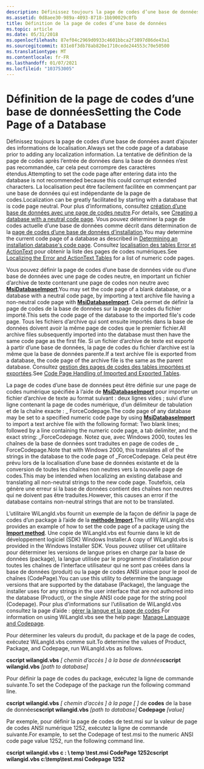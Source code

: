 ```yaml
---
description: Définissez toujours la page de codes d’une base de données avant d’ajouter des informations de localisation.
ms.assetid: 0d8aee30-989a-4093-8718-1bb90029c0fb
title: Définition de la page de codes d’une base de données
ms.topic: article
ms.date: 05/31/2018
ms.openlocfilehash: 87ef04c2969d0933c4601bbca2f3897d86de43a1
ms.sourcegitcommit: 831e8f3db78ab820e1710cede244553c70e50500
ms.translationtype: MT
ms.contentlocale: fr-FR
ms.lasthandoff: 01/07/2021
ms.locfileid: "103753005"
---
```

# <a name="setting-the-code-page-of-a-database"></a><span data-ttu-id="4a37f-103">Définition de la page de codes d’une base de données</span><span class="sxs-lookup"><span data-stu-id="4a37f-103">Setting the Code Page of a Database</span></span>

<span data-ttu-id="4a37f-104">Définissez toujours la page de codes d’une base de données avant d’ajouter des informations de localisation.</span><span class="sxs-lookup"><span data-stu-id="4a37f-104">Always set the code page of a database prior to adding any localization information.</span></span> <span data-ttu-id="4a37f-105">La tentative de définition de la page de codes après l’entrée de données dans la base de données n’est pas recommandée, car cela peut corrompre des caractères étendus.</span><span class="sxs-lookup"><span data-stu-id="4a37f-105">Attempting to set the code page after entering data into the database is not recommended because this could corrupt extended characters.</span></span> <span data-ttu-id="4a37f-106">La localisation peut être facilement facilitée en commençant par une base de données qui est indépendante de la page de codes.</span><span class="sxs-lookup"><span data-stu-id="4a37f-106">Localization can be greatly facilitated by starting with a database that is code page neutral.</span></span> <span data-ttu-id="4a37f-107">Pour plus d’informations, consultez [création d’une base de données avec une page de codes neutre](creating-a-database-with-a-neutral-code-page.md).</span><span class="sxs-lookup"><span data-stu-id="4a37f-107">For details, see [Creating a database with a neutral code page](creating-a-database-with-a-neutral-code-page.md).</span></span> <span data-ttu-id="4a37f-108">Vous pouvez déterminer la page de codes actuelle d’une base de données comme décrit dans détermination de la [page de codes d’une base de données d’installation](determining-an-installation-database-s-code-page.md).</span><span class="sxs-lookup"><span data-stu-id="4a37f-108">You may determine the current code page of a database as described in [Determining an installation database's code page](determining-an-installation-database-s-code-page.md).</span></span> <span data-ttu-id="4a37f-109">Consultez [localisation des tables Error et ActionText](localizing-the-error-and-actiontext-tables.md) pour obtenir la liste des pages de codes numériques.</span><span class="sxs-lookup"><span data-stu-id="4a37f-109">See [Localizing the Error and ActionText Tables](localizing-the-error-and-actiontext-tables.md) for a list of numeric code pages.</span></span>

<span data-ttu-id="4a37f-110">Vous pouvez définir la page de codes d’une base de données vide ou d’une base de données avec une page de codes neutre, en important un fichier d’archive de texte contenant une page de codes non neutre avec [**MsiDatabaseImport**](/windows/desktop/api/Msiquery/nf-msiquery-msidatabaseimporta).</span><span class="sxs-lookup"><span data-stu-id="4a37f-110">You may set the code page of a blank database, or a database with a neutral code page, by importing a text archive file having a non-neutral code page with [**MsiDatabaseImport**](/windows/desktop/api/Msiquery/nf-msiquery-msidatabaseimporta).</span></span> <span data-ttu-id="4a37f-111">Cela permet de définir la page de codes de la base de données sur la page de codes du fichier importé.</span><span class="sxs-lookup"><span data-stu-id="4a37f-111">This sets the code page of the database to the imported file's code page.</span></span> <span data-ttu-id="4a37f-112">Tous les fichiers d’archive qui sont ensuite importés dans la base de données doivent avoir la même page de codes que le premier fichier.</span><span class="sxs-lookup"><span data-stu-id="4a37f-112">All archive files subsequently imported into the database must then have the same code page as the first file.</span></span> <span data-ttu-id="4a37f-113">Si un fichier d’archive de texte est exporté à partir d’une base de données, la page de codes du fichier d’archive est la même que la base de données parente.</span><span class="sxs-lookup"><span data-stu-id="4a37f-113">If a text archive file is exported from a database, the code page of the archive file is the same as the parent database.</span></span> <span data-ttu-id="4a37f-114">Consultez [gestion des pages de codes des tables importées et exportées](code-page-handling-of-imported-and-exported-tables.md).</span><span class="sxs-lookup"><span data-stu-id="4a37f-114">See [Code Page Handling of Imported and Exported Tables](code-page-handling-of-imported-and-exported-tables.md).</span></span>

<span data-ttu-id="4a37f-115">La page de codes d’une base de données peut être définie sur une page de codes numérique spécifiée à l’aide de [**MsiDatabaseImport**](/windows/desktop/api/Msiquery/nf-msiquery-msidatabaseimporta) pour importer un fichier d’archive de texte au format suivant : deux lignes vides ; suivi d’une ligne contenant la page de codes numérique, d’un délimiteur de tabulation et de la chaîne exacte : \_ ForceCodepage.</span><span class="sxs-lookup"><span data-stu-id="4a37f-115">The code page of any database may be set to a specified numeric code page by using [**MsiDatabaseImport**](/windows/desktop/api/Msiquery/nf-msiquery-msidatabaseimporta) to import a text archive file with the following format: Two blank lines; followed by a line containing the numeric code page, a tab delimiter, and the exact string: \_ForceCodepage.</span></span> <span data-ttu-id="4a37f-116">Notez que, avec Windows 2000, toutes les chaînes de la base de données sont traduites en page de codes de \_ ForceCodepage.</span><span class="sxs-lookup"><span data-stu-id="4a37f-116">Note that with Windows 2000, this translates all of the strings in the database to the code page of \_ForceCodepage.</span></span> <span data-ttu-id="4a37f-117">Cela peut être prévu lors de la localisation d’une base de données existante et de la conversion de toutes les chaînes non neutres vers la nouvelle page de codes.</span><span class="sxs-lookup"><span data-stu-id="4a37f-117">This may be intended when localizing an existing database and translating all non-neutral strings to the new code page.</span></span> <span data-ttu-id="4a37f-118">Toutefois, cela génère une erreur si la base de données contient des chaînes non neutres qui ne doivent pas être traduites.</span><span class="sxs-lookup"><span data-stu-id="4a37f-118">However, this causes an error if the database contains non-neutral strings that are not to be translated.</span></span>

<span data-ttu-id="4a37f-119">L’utilitaire WiLangId.vbs fournit un exemple de la façon de définir la page de codes d’un package à l’aide de la [**méthode Import**](database-import.md).</span><span class="sxs-lookup"><span data-stu-id="4a37f-119">The utility WiLangId.vbs provides an example of how to set the code page of a package using the [**Import method**](database-import.md).</span></span> <span data-ttu-id="4a37f-120">Une copie de WiLangId.vbs est fournie dans le kit de développement logiciel (SDK) Windows Installer.</span><span class="sxs-lookup"><span data-stu-id="4a37f-120">A copy of WiLangId.vbs is provided in the Windows Installer SDK.</span></span> <span data-ttu-id="4a37f-121">Vous pouvez utiliser cet utilitaire pour déterminer les versions de langue prises en charge par la base de données (package), la langue utilisée par le programme d’installation pour toutes les chaînes de l’interface utilisateur qui ne sont pas créées dans la base de données (produit) ou la page de codes ANSI unique pour le pool de chaînes (CodePage).</span><span class="sxs-lookup"><span data-stu-id="4a37f-121">You can use this utility to determine the language versions that are supported by the database (Package), the language the installer uses for any strings in the user interface that are not authored into the database (Product), or the single ANSI code page for the string pool (Codepage).</span></span> <span data-ttu-id="4a37f-122">Pour plus d’informations sur l’utilisation de WiLangId.vbs consultez la page d’aide : [gérer la langue et la page de codes](manage-language-and-codepage.md).</span><span class="sxs-lookup"><span data-stu-id="4a37f-122">For information on using WiLangId.vbs see the help page: [Manage Language and Codepage](manage-language-and-codepage.md).</span></span>

<span data-ttu-id="4a37f-123">Pour déterminer les valeurs du produit, du package et de la page de codes, exécutez WiLangId.vbs comme suit.</span><span class="sxs-lookup"><span data-stu-id="4a37f-123">To determine the values of Product, Package, and Codepage, run WiLangId.vbs as follows.</span></span>

<span data-ttu-id="4a37f-124">**cscript wilangid.vbs** *\[ chemin d’accès \] à la base de données*</span><span class="sxs-lookup"><span data-stu-id="4a37f-124">**cscript wilangid.vbs** *\[path to database\]*</span></span>

<span data-ttu-id="4a37f-125">Pour définir la page de codes du package, exécutez la ligne de commande suivante.</span><span class="sxs-lookup"><span data-stu-id="4a37f-125">To set the Codepage of the package run the following command line.</span></span>

<span data-ttu-id="4a37f-126">**cscript wilangid.vbs** *\[ chemin d’accès \] à la page* *\[ \]* de **codes** de la base de données</span><span class="sxs-lookup"><span data-stu-id="4a37f-126">**cscript wilangid.vbs** *\[path to database\]* **Codepage** *\[value\]*</span></span>

<span data-ttu-id="4a37f-127">Par exemple, pour définir la page de codes de test.msi sur la valeur de page de codes ANSI numérique 1252, exécutez la ligne de commande suivante.</span><span class="sxs-lookup"><span data-stu-id="4a37f-127">For example, to set the Codepage of test.msi to the numeric ANSI code page value 1252, run the following command line.</span></span>

<span data-ttu-id="4a37f-128">**cscript wilangid.vbs c : \\ temp \\test.msi CodePage 1252**</span><span class="sxs-lookup"><span data-stu-id="4a37f-128">**cscript wilangid.vbs c:\\temp\\test.msi Codepage 1252**</span></span>

 

 




